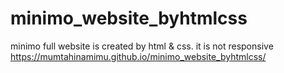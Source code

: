 # minimo_website_byhtmlcss
minimo full website is created by html &amp; css. it is not responsive
https://mumtahinamimu.github.io/minimo_website_byhtmlcss/
